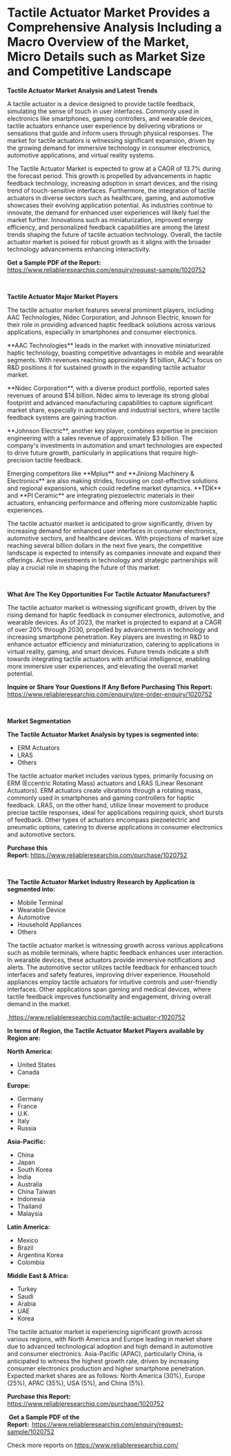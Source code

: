<p><h1>Tactile Actuator Market Provides a Comprehensive Analysis Including a Macro Overview of the Market, Micro Details such as Market Size and Competitive Landscape</h1></p><p><strong>Tactile Actuator Market Analysis and Latest Trends</strong></p>
<p><p>A tactile actuator is a device designed to provide tactile feedback, simulating the sense of touch in user interfaces. Commonly used in electronics like smartphones, gaming controllers, and wearable devices, tactile actuators enhance user experience by delivering vibrations or sensations that guide and inform users through physical responses. The market for tactile actuators is witnessing significant expansion, driven by the growing demand for immersive technology in consumer electronics, automotive applications, and virtual reality systems.</p><p>The Tactile Actuator Market is expected to grow at a CAGR of 13.7% during the forecast period. This growth is propelled by advancements in haptic feedback technology, increasing adoption in smart devices, and the rising trend of touch-sensitive interfaces. Furthermore, the integration of tactile actuators in diverse sectors such as healthcare, gaming, and automotive showcases their evolving application potential. As industries continue to innovate, the demand for enhanced user experiences will likely fuel the market further. Innovations such as miniaturization, improved energy efficiency, and personalized feedback capabilities are among the latest trends shaping the future of tactile actuation technology. Overall, the tactile actuator market is poised for robust growth as it aligns with the broader technology advancements enhancing interactivity.</p></p>
<p><strong>Get a Sample PDF of the Report:&nbsp;</strong> <a href="https://www.reliableresearchiq.com/enquiry/request-sample/1020752?utm_campaign=2268&utm_medium=2&utm_source=Github&utm_content=ia&utm_term=17022025&utm_id=tactile-actuator">https://www.reliableresearchiq.com/enquiry/request-sample/1020752</a></p>
<p>&nbsp;</p>
<p><strong>Tactile Actuator Major Market Players</strong></p>
<p><p>The tactile actuator market features several prominent players, including AAC Technologies, Nidec Corporation, and Johnson Electric, known for their role in providing advanced haptic feedback solutions across various applications, especially in smartphones and consumer electronics.</p><p>**AAC Technologies** leads in the market with innovative miniaturized haptic technology, boasting competitive advantages in mobile and wearable segments. With revenues reaching approximately $1 billion, AAC's focus on R&D positions it for sustained growth in the expanding tactile actuator market.</p><p>**Nidec Corporation**, with a diverse product portfolio, reported sales revenues of around $14 billion. Nidec aims to leverage its strong global footprint and advanced manufacturing capabilities to capture significant market share, especially in automotive and industrial sectors, where tactile feedback systems are gaining traction.</p><p>**Johnson Electric**, another key player, combines expertise in precision engineering with a sales revenue of approximately $3 billion. The company's investments in automation and smart technologies are expected to drive future growth, particularly in applications that require high-precision tactile feedback.</p><p>Emerging competitors like **Mplus** and **Jinlong Machinery & Electronics** are also making strides, focusing on cost-effective solutions and regional expansions, which could redefine market dynamics. **TDK** and **PI Ceramic** are integrating piezoelectric materials in their actuators, enhancing performance and offering more customizable haptic experiences.</p><p>The tactile actuator market is anticipated to grow significantly, driven by increasing demand for enhanced user interfaces in consumer electronics, automotive sectors, and healthcare devices. With projections of market size reaching several billion dollars in the next five years, the competitive landscape is expected to intensify as companies innovate and expand their offerings. Active investments in technology and strategic partnerships will play a crucial role in shaping the future of this market.</p></p>
<p>&nbsp;</p>
<p><strong>What Are The Key Opportunities For Tactile Actuator Manufacturers?</strong></p>
<p><p>The tactile actuator market is witnessing significant growth, driven by the rising demand for haptic feedback in consumer electronics, automotive, and wearable devices. As of 2023, the market is projected to expand at a CAGR of over 20% through 2030, propelled by advancements in technology and increasing smartphone penetration. Key players are investing in R&D to enhance actuator efficiency and miniaturization, catering to applications in virtual reality, gaming, and smart devices. Future trends indicate a shift towards integrating tactile actuators with artificial intelligence, enabling more immersive user experiences, and elevating the overall market potential.</p></p>
<p><strong>Inquire or Share Your Questions If Any Before Purchasing This Report:</strong> <a href="https://www.reliableresearchiq.com/enquiry/pre-order-enquiry/1020752?utm_campaign=2268&utm_medium=2&utm_source=Github&utm_content=ia&utm_term=17022025&utm_id=tactile-actuator">https://www.reliableresearchiq.com/enquiry/pre-order-enquiry/1020752</a></p>
<p>&nbsp;</p>
<p><strong>Market Segmentation</strong></p>
<p><strong>The Tactile Actuator Market Analysis by types is segmented into:</strong></p>
<p><ul><li>ERM Actuators</li><li>LRAS</li><li>Others</li></ul></p>
<p><p>The tactile actuator market includes various types, primarily focusing on ERM (Eccentric Rotating Mass) actuators and LRAS (Linear Resonant Actuators). ERM actuators create vibrations through a rotating mass, commonly used in smartphones and gaming controllers for haptic feedback. LRAS, on the other hand, utilize linear movement to produce precise tactile responses, ideal for applications requiring quick, short bursts of feedback. Other types of actuators encompass piezoelectric and pneumatic options, catering to diverse applications in consumer electronics and automotive sectors.</p></p>
<p><strong>Purchase this Report:&nbsp;</strong><a href="https://www.reliableresearchiq.com/purchase/1020752?utm_campaign=2268&utm_medium=2&utm_source=Github&utm_content=ia&utm_term=17022025&utm_id=tactile-actuator">https://www.reliableresearchiq.com/purchase/1020752</a></p>
<p>&nbsp;</p>
<p><strong>The Tactile Actuator Market Industry Research by Application is segmented into:</strong></p>
<p><ul><li>Mobile Terminal</li><li>Wearable Device</li><li>Automotive</li><li>Household Appliances</li><li>Others</li></ul></p>
<p><p>The tactile actuator market is witnessing growth across various applications such as mobile terminals, where haptic feedback enhances user interaction. In wearable devices, these actuators provide immersive notifications and alerts. The automotive sector utilizes tactile feedback for enhanced touch interfaces and safety features, improving driver experience. Household appliances employ tactile actuators for intuitive controls and user-friendly interfaces. Other applications span gaming and medical devices, where tactile feedback improves functionality and engagement, driving overall demand in the market.</p></p>
<p><a href="https://www.reliableresearchiq.com/tactile-actuator-r1020752?utm_campaign=2268&utm_medium=2&utm_source=Github&utm_content=ia&utm_term=17022025&utm_id=tactile-actuator">&nbsp;https://www.reliableresearchiq.com/tactile-actuator-r1020752</a></p>
<p><strong>In terms of Region, the Tactile Actuator Market Players available by Region are:</strong></p>
<p>
    <p> <strong> North America: </strong>
        <ul>
            <li>United States</li>
            <li>Canada</li>
        </ul>
        </p> 
    <p> <strong> Europe: </strong>
        <ul>
            <li>Germany</li>
            <li>France</li>
            <li>U.K.</li>
            <li>Italy</li>
            <li>Russia</li>
        </ul>
        </p> 
    <p> <strong> Asia-Pacific: </strong>
        <ul>
            <li>China</li>
            <li>Japan</li>
            <li>South Korea</li>
            <li>India</li>
            <li>Australia</li>
            <li>China Taiwan</li>
            <li>Indonesia</li>
            <li>Thailand</li>
            <li>Malaysia</li>
        </ul>
        </p> 
    <p> <strong> Latin America: </strong>
        <ul>
            <li>Mexico</li>
            <li>Brazil</li>
            <li>Argentina Korea</li>
            <li>Colombia</li>
        </ul>
        </p> 
    <p> <strong> Middle East & Africa: </strong>
        <ul>
            <li>Turkey</li>
            <li>Saudi</li>
            <li>Arabia</li>
            <li>UAE</li>
            <li>Korea</li>
        </ul>
    </p>
    </p>
<p><p>The tactile actuator market is experiencing significant growth across various regions, with North America and Europe leading in market share due to advanced technological adoption and high demand in automotive and consumer electronics. Asia-Pacific (APAC), particularly China, is anticipated to witness the highest growth rate, driven by increasing consumer electronics production and higher smartphone penetration. Expected market shares are as follows: North America (30%), Europe (25%), APAC (35%), USA (5%), and China (5%).</p></p>
<p><strong>Purchase this Report: </strong><a href="https://www.reliableresearchiq.com/purchase/1020752?utm_campaign=2268&utm_medium=2&utm_source=Github&utm_content=ia&utm_term=17022025&utm_id=tactile-actuator">https://www.reliableresearchiq.com/purchase/1020752</a></p>
<p>&nbsp;<strong>Get a Sample PDF of the Report:&nbsp;&nbsp;</strong><a href="https://www.reliableresearchiq.com/enquiry/request-sample/1020752?utm_campaign=2268&utm_medium=2&utm_source=Github&utm_content=ia&utm_term=17022025&utm_id=tactile-actuator">https://www.reliableresearchiq.com/enquiry/request-sample/1020752</a></p>
<p><strong></strong></p>
<p>Check more reports on <a href="https://www.reliableresearchiq.com/?utm_campaign=2268&utm_medium=2&utm_source=Github&utm_content=ia&utm_term=17022025&utm_id=tactile-actuator">https://www.reliableresearchiq.com/</a></p>